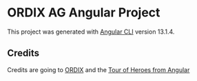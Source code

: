 # ORDIX AG Angular Project

This project was generated with [Angular CLI](https://github.com/angular/angular-cli) version 13.1.4.

## Credits

Credits are going to [ORDIX](https://www.ordix.de/) and the [Tour of Heroes from Angular](https://angular.io/tutorial)


